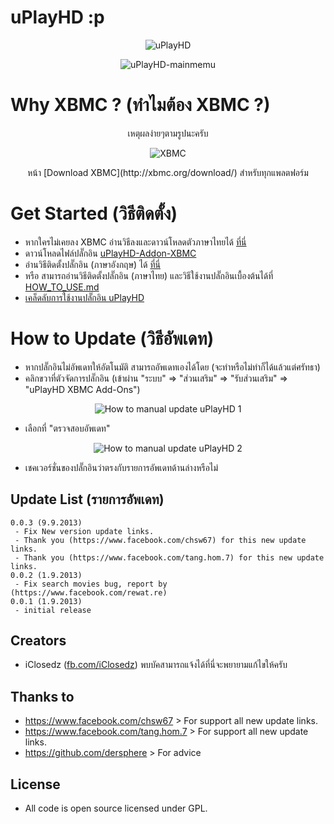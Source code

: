 # uPlayHD :p

<p align="center" >
  <img src="https://github.com/iClosedz/uPlayHD-xbmc-addons/raw/master/img/icon.png"  alt="uPlayHD" title="uPlayHD">
</p>
<p align="center" >
  <img src="https://github.com/iClosedz/uPlayHD-xbmc-addons/raw/master/img/main.jpg"  alt="uPlayHD-mainmemu" title="uPlayHD-mainmemu">
</p>

# Why XBMC ? (ทำไมต้อง XBMC ?)
<p align="center" >เหตุผลง่ายๆตามรูปนะครับ</p>
<p align="center" >
  <img src="https://github.com/iClosedz/uPlayHD-xbmc-addons/raw/master/img/xbmc.jpg"  alt="XBMC" title="XBMC">
</p>
<p align="center" >หน้า [Download XBMC](http://xbmc.org/download/) สำหรับทุกแพลตฟอร์ม</p>

# Get Started (วิธีติดตั้ง)
* หากใครไม่เคยลง XBMC อ่านวิธีลงและดาวน์โหลดตัวภาษาไทยได้ [ที่นี่](http://www.overclockzone.com/forums/showthread.php/2104917-XBMC-12-ยอดมีเดียเซนเตอร์ตัวใหม่-ด้วยDXVA2-Thue-DTS-HD-ที่ใช้VGAได้คุ้มค่ายิ่งขึ้น)
* ดาวน์โหลดไฟล์ปลั๊กอิน [uPlayHD-Addon-XBMC](https://github.com/iClosedz/uPlayHD-xbmc-addons/raw/master/repository.uplayhd/repository.uplayhd.zip)
* อ่านวิธีติดตั้งปลั๊กอิน (ภาษาอังกฤษ) ได้ [ที่นี่](http://wiki.xbmc.org/index.php?title=Add-ons#How_to_install_from_a_ZIP_file)
* หรือ สามารถอ่านวิธีติดตั้งปลั๊กอิน (ภาษาไทย) และวิธีใช้งานปลั๊กอินเบื้องต้นได้ที่ [HOW_TO_USE.md](https://github.com/iClosedz/uPlayHD-xbmc-addons/blob/master/HOW_TO_USE.md)
* [เคล็ดลับการใช้งานปลั๊กอิน uPlayHD](https://github.com/iClosedz/uPlayHD-xbmc-addons/blob/master/TIPS.md)

# How to Update (วิธีอัพเดท)
* หากปลั๊กอินไม่อัพเดทให้อัตโนมัติ สามารถอัพเดทเองได้โดย (จะทำหรือไม่ทำก็ได้แล้วแต่ศรัทธา)
* คลิกขวาที่ตัวจัดการปลั๊กอิน (เข้าผ่าน "ระบบ" => "ส่วนเสริม" => "รับส่วนเสริม" => "uPlayHD XBMC Add-Ons")

<p align="center" >
  <img src="https://github.com/iClosedz/uPlayHD-xbmc-addons/raw/master/img/how_to_update/how_to_update_1.jpg"  alt="How to manual update uPlayHD 1" title="How to manual update uPlayHD 1">
</p>

* เลือกที่ "ตรวจสอบอัพเดท"

<p align="center" >
  <img src="https://github.com/iClosedz/uPlayHD-xbmc-addons/raw/master/img/how_to_update/how_to_update_2.jpg"  alt="How to manual update uPlayHD 2" title="How to manual update uPlayHD 2">
</p>

* เชคเวอร์ชั่นของปลั๊กอินว่าตรงกับรายการอัพเดทด้านล่างหรือไม่

## Update List (รายการอัพเดท)
	0.0.3 (9.9.2013)
	 - Fix New version update links.
	 - Thank you (https://www.facebook.com/chsw67) for this new update links.
	 - Thank you (https://www.facebook.com/tang.hom.7) for this new update links.
	0.0.2 (1.9.2013)
	 - Fix search movies bug, report by (https://www.facebook.com/rewat.re)
	0.0.1 (1.9.2013)
	 - initial release

## Creators
- iClosedz ([fb.com/iClosedz](https://www.facebook.com/iClosedz)) พบบัคสามารถแจ้งได้ที่นี่จะพยายามแก้ไขให้ครับ

## Thanks to
- https://www.facebook.com/chsw67 > For support all new update links.
- https://www.facebook.com/tang.hom.7 > For support all new update links.
- https://github.com/dersphere > For advice

## License
- All code is open source licensed under GPL.
